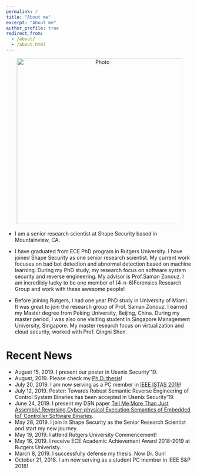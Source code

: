 ```yaml
---
permalink: /
title: "About me"
excerpt: "About me"
author_profile: true
redirect_from: 
  - /about/
  - /about.html
---
```


<p align="center">
  <img src="https://pfsun.github.io/files/sunpengfei.jpg?raw=true" alt="Photo" style="width: 450px;"/> 
</p>

* I am a senior research scientist at Shape Security based in Mountainview, CA.

* I have graduated from ECE PhD program in Rutgers University. I have joined Shape Security as one senior research scientist. My current work focuses on bad bot detection and abnormal detection based on machine learning. During my PhD study, my research focus on software system security and reverse engineering. My advisor is Prof.Saman Zonouz. I am incredibly lucky to be one member of (4-n-6)Forensics Research Group and work with these awesome people!

* Before joining Rutgers, I had one year PhD study in University of Miami. It was great to join the research group of Prof. Saman Zonouz. I earned my Master degree from Peking University, Beijing, China. During my master period, I was also one visiting student in Singapore Management University, Singapore. My master research focus on virtualization and cloud security, worked with Prof. Qingni Shen.



# Recent News
* August 15, 2019. I present our poster in Usenix Security'19.
* August, 2019. Please check my [Ph.D. thesis](https://doi.org/doi:10.7282/t3-zy08-nn55)!
* July 20, 2019. I am now serving as a PC member in [IEEE ISTAS 2019](https://attend.ieee.org/istas-2019/)!
* July 12, 2019. Poster: Towards Robust Semantic Reverse Engineering of Control System Binaries has been accepted in Usenix Security'19.
* June 24, 2019. I present my DSN paper [Tell Me More Than Just Assembly! Reversing Cyber-physical Execution Semantics of Embedded IoT Controller Software Binaries](http://2019.dsn.org/cprogmain.html).
* May 28, 2019. I join in Shape Security as the Senior Research Scientist and start my new journey.
* May 19, 2019. I attend Rutgers University Commencement! 
* May 16, 2019. I receive ECE Academic Achievement Award 2018-2019 at Rutgers Univeristy.
* March 8, 2019. I successfully defense my thesis. Now Dr. Sun!
* October 21, 2018. I am now serving as a student PC member in IEEE S&P 2018!

